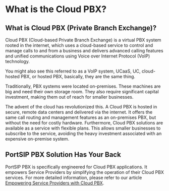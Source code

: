 # What is the Cloud PBX?

## What is Cloud PBX (Private Branch Exchange)?

Cloud PBX (Cloud-based Private Branch Exchange) is a virtual PBX system rooted in the internet, which uses a cloud-based service to control and manage calls to and from a business and delivers advanced calling features and unified communications using Voice over Internet Protocol (VoIP) technology.

You might also see this referred to as a VoIP system, UCaaS, UC, cloud-hosted PBX, or hosted PBX, basically, they are the same thing.

Traditionally, PBX systems were located on-premises. These machines are big and need their own storage room. They also require significant capital investment, making them out of reach for smaller businesses.

The advent of the cloud has revolutionized this. A Cloud PBX is hosted in secure, remote data centers and delivered via the internet. It offers the same call routing and management features as an on-premises PBX, but without the need for costly hardware. Furthermore, Cloud PBX solutions are available as a service with flexible plans. This allows smaller businesses to subscribe to the service, avoiding the heavy investment associated with an expensive on-premise system.

## PortSIP PBX Solution Has Your Back

PortSIP PBX is specifically engineered for Cloud PBX applications. It empowers Service Providers by simplifying the operation of their Cloud PBX services. For more detailed information, please refer to our article [Empowering Service Providers with Cloud PBX](https://www.portsip.com/2024/04/17/cloud-pbx-phone-system-for-service-provider/).

